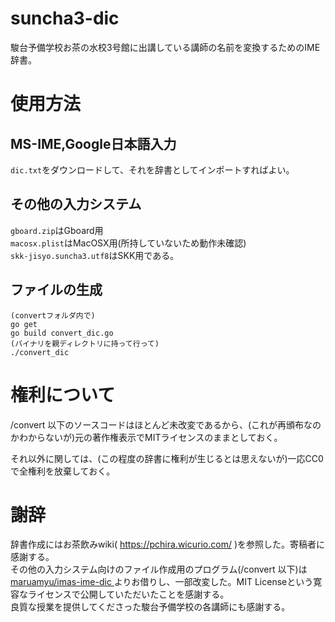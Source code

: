 # suncha3-dic
駿台予備学校お茶の水校3号館に出講している講師の名前を変換するためのIME辞書。
# 使用方法
## MS-IME,Google日本語入力
`dic.txt`をダウンロードして、それを辞書としてインポートすればよい。
## その他の入力システム
`gboard.zip`はGboard用  
`macosx.plist`はMacOSX用(所持していないため動作未確認)  
`skk-jisyo.suncha3.utf8`はSKK用である。
## ファイルの生成
```
(convertフォルダ内で)
go get
go build convert_dic.go
(バイナリを親ディレクトリに持って行って)
./convert_dic
```
# 権利について
/convert 以下のソースコードはほとんど未改変であるから、(これが再頒布なのかわからないが)元の著作権表示でMITライセンスのままとしておく。

それ以外に関しては、(この程度の辞書に権利が生じるとは思えないが)一応CC0で全権利を放棄しておく。
# 謝辞
辞書作成にはお茶飲みwiki( https://pchira.wicurio.com/ )を参照した。寄稿者に感謝する。  
その他の入力システム向けのファイル作成用のプログラム(/convert 以下)は[ maruamyu/imas-ime-dic ](https://github.com/maruamyu/imas-ime-dic)よりお借りし、一部改変した。MIT Licenseという寛容なライセンスで公開していただいたことを感謝する。  
良質な授業を提供してくださった駿台予備学校の各講師にも感謝する。
